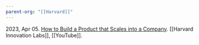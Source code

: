 ```yaml
---
parent-org: "[[Harvard]]"
---
```



2023, Apr 05. [How to Build a Product that Scales into a Company](https://youtu.be/r-98YRAF1dY?si=ykwm_8dubqRi4CGM). [[Harvard Innovation Labs]], [[YouTube]].

